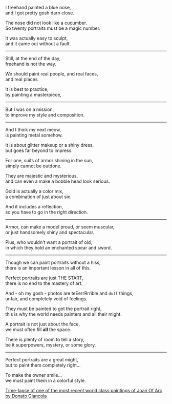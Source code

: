 I freehand painted a blue nose,\
and I got pretty gosh darn close.

The nose did not look like a cucumber.\
So twenty portraits must be a magic number.

It was actually easy to sculpt,\
and it came out without a fault.

---

Still, at the end of the day,\
freehand is not the way.

We should paint real people, and real faces,\
and real places.

It is best to practice,\
by painting a masterpiece,

---

But I was on a mission,\
to improve my style and composition.

---

And I think my next meow,\
is painting metal somehow.

It is about glitter makeup or a shiny dress,\
but goes far beyond to impress.

For one, suits of armor shining in the sun,\
simply cannot be outdone.

They are majestic and mysterious,\
and can even a make a bobble head look serious.

Gold is actually a color mix,\
a combination of just about six.

And it includes a reflection,\
so you have to go in the right direction.

---

Armor, can make a model proud, or seem muscular,\
or just handsomely shiny and spectacular.

Plus, who wouldn't want a portrait of old,\
in which they hold an enchanted spear and sword.

---

Though we can paint portraits without a hiss,\
there is an important lesson in all of this.

Perfect portraits are just THE START,\
there is no end to the mastery of art.

And - oh my gosh - photos are teEerrRrrible and `dull` things,\
unfair, and completely void of feelings.

They must be painted to get the portrait right,\
this is why the world needs painters and all their might.

A portrait is not just about the face,\
we must often fill **all** the space.

There is plenty of room to tell a story,\
be it superpowers, mystery, or some glory.

---

Perfect portraits are a great might,\
but to paint them completely right...

To make the owner smile...\
we must paint them in a colorful style.

[Time-lapse of one of the most recent world class paintings of Joan Of Arc by Donato Giancola](https://www.youtube.com/watch?v=qEl63VgLWm4)
